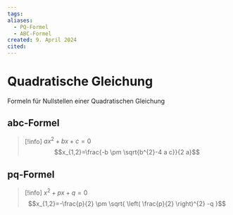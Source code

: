 ```yaml
---
tags: 
aliases:
  - PQ-Formel
  - ABC-Formel
created: 9. April 2024
cited:
---
```


# Quadratische Gleichung

Formeln für Nullstellen einer Quadratischen Gleichung

## abc-Formel

> [!info] $ax^{2}+bx+c = 0$
> $$x_{1,2}=\frac{-b \pm \sqrt{b^{2}-4 a c}}{2 a}$$

## pq-Formel

> [!info] $x^{2}+px+q=0$
> $$x_{1,2}=-\frac{p}{2} \pm \sqrt{ \left( \frac{p}{2} \right)^{2} -q }$$
